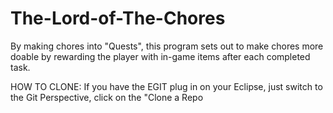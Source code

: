 # The-Lord-of-The-Chores
By making chores into "Quests", this program sets out to make chores more doable by rewarding the player with in-game items after each completed task.

HOW TO CLONE:
If you have the EGIT plug in on your Eclipse, just switch to the Git Perspective, click on the "Clone a Repo
